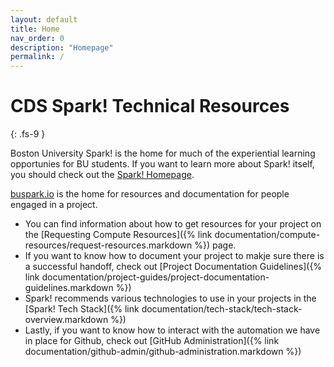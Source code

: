 ```yaml
---
layout: default
title: Home
nav_order: 0
description: "Homepage"
permalink: /
---
```


# CDS Spark! Technical Resources
{: .fs-9 }

Boston University Spark! is the home for much of the experiential learning opportunies for BU students. If you want to learn more about Spark! itself, you should check out the [Spark! Homepage](https://www.bu.edu/spark/).

[buspark.io](https://buspark.io) is the home for resources and documentation for people engaged in a project.

* You can find information about how to get resources for your project on the [Requesting Compute Resources]({% link documentation/compute-resources/request-resources.markdown %}) page.
* If you want to know how to document your project to makje sure there is a successful handoff, check out [Project Documentation Guidelines]({% link documentation/project-guides/project-documentation-guidelines.markdown %})
* Spark! recommends various technologies to use in your projects in the [Spark! Tech Stack]({% link documentation/tech-stack/tech-stack-overview.markdown %})
* Lastly, if you want to know how to interact with the automation we have in place for Github, check out [GitHub Administration]({% link documentation/github-admin/github-administration.markdown %})


<!-- 1. Add Just the Docs to your Jekyll site's `_config.yml` as a [remote theme](https://blog.github.com/2017-11-29-use-any-theme-with-github-pages/)

```yaml
remote_theme: just-the-docs/just-the-docs
```

<small>You must have GitHub Pages enabled on your repo, one or more Markdown files, and a `_config.yml` file. [See an example repository](https://github.com/pmarsceill/jtd-remote)</small> -->

<!-- ### Local installation: Use the gem-based theme

1. Install the Ruby Gem
  ```bash
  $ gem install just-the-docs
  ```
  ```yaml
  # .. or add it to your your Jekyll site’s Gemfile
  gem "just-the-docs"
  ```

2. Add Just the Docs to your Jekyll site’s `_config.yml`
  ```yaml
  theme: "just-the-docs"
  ```

3. _Optional:_ Initialize search data (creates `search-data.json`)
  ```bash
  $ bundle exec just-the-docs rake search:init
  ```

3. Run you local Jekyll server
  ```bash
  $ jekyll serve
  ```
  ```bash
  # .. or if you're using a Gemfile (bundler)
  $ bundle exec jekyll serve
  ``` -->